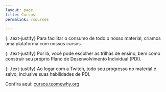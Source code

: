 ```yaml
---
layout: page
title: Cursos
permalink: /courses

---
```


{: .text-justify}
Para facilitar o consumo de todo o nosso material, criamos uma plataforma com nossos cursos.

{: .text-justify}
Por lá, você pode escolher as trilhas de ensino, bem como construir seu próprio Plano de Desenvolvimento Individual (PDI).

{: .text-justify}
Ao logar com a Twitch, todo seu progresso no material é salvo, inclusive suas habilidades de PDI.

Confira aqui: [cursos.teomewhy.org](https://cursos.teomewhy.org)